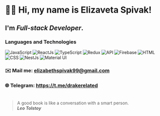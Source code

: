 # 👋🏻 Hi, my name is **Elizaveta Spivak**!
## I'm *Full-stack Developer*.

### Languages and Technologies 
![JavaScript](https://img.shields.io/badge/-JavaScript-090909?style=for-the-badge&logo=JavaScript)
![ReactJs](https://img.shields.io/badge/-ReactJs-090909?style=for-the-badge&logo=React)
![TypeScript](https://img.shields.io/badge/-TypeScript-090909?style=for-the-badge&logo=TypeScript)
![Redux](https://img.shields.io/badge/-Redux-090909?style=for-the-badge&logo=Redux)
![API](https://img.shields.io/badge/-REST&#032;API-090909?style=for-the-badge)
![Firebase](https://img.shields.io/badge/-Firebase-090909?style=for-the-badge&logo=Firebase)
![HTML](https://img.shields.io/badge/-HTML-090909?style=for-the-badge&logo=html5)
![CSS](https://img.shields.io/badge/-CSS-090909?style=for-the-badge&logo=css3)
![NestJs](https://img.shields.io/badge/-NESTJS-090909?style=for-the-badge&logo=nestJs)
![Material UI](https://img.shields.io/badge/Material--UI-090909?style=for-the-badge&logo=MUI&logoColor=white)
### ✉️ Mail me: elizabethspivak99@gmail.com
### 🌐 Telegram: https://t.me/drakerelated
#
> A good book is like a conversation with a smart person. <br/>
> ***Leo Tolstoy***


